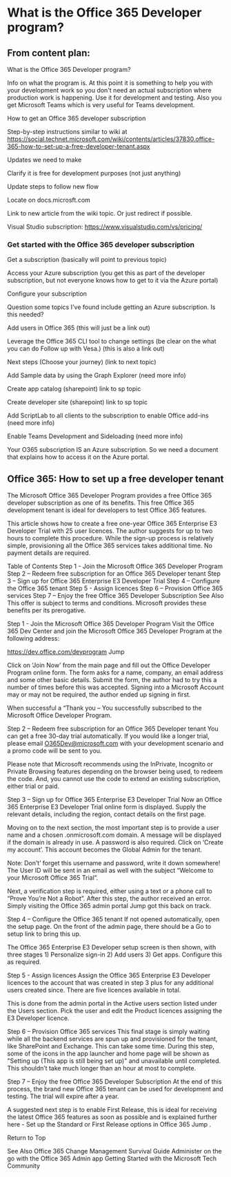 
# What is the Office 365 Developer program?

## From content plan:
What is the Office 365 Developer program? 

Info on what the program is. At this point it is something to help you with your development work so you don't need an actual subscription where production work is happening. Use it for development and testing. Also you get Microsoft Teams which is very useful for Teams development. 

How to get an Office 365 developer subscription 

Step-by-step instructions similar to wiki at https://social.technet.microsoft.com/wiki/contents/articles/37830.office-365-how-to-set-up-a-free-developer-tenant.aspx  

Updates we need to make 

Clarify it is free for development purposes (not just anything) 

Update steps to follow new flow 

Locate on docs.microsft.com 

Link to new article from the wiki topic. Or just redirect if possible. 

Visual Studio subscription: https://www.visualstudio.com/vs/pricing/ 

### Get started with the Office 365 developer subscription 

Get a subscription (basically will point to previous topic) 

Access your Azure subscription (you get this as part of the developer subscription, but not everyone knows how to get to it via the Azure portal) 

Configure your subscription 

Question some topics I've found include getting an Azure subscription. Is this needed? 

Add users in Office 365 (this will just be a link out) 

Leverage the Office 365 CLI tool to change settings (be clear on the what you can do Follow up with Vesa.) (this is also a link out) 

Next steps (Choose your journey) (link to next topic) 

Add Sample data by using the Graph Explorer (need more info) 

Create app catalog (sharepoint) link to sp topic 

Create developer site (sharepoint) link to sp topic 

Add ScriptLab to all clients to the subscription to enable Office add-ins (need more info) 

Enable Teams Development and Sideloading (need more info) 

Your O365 subscription IS an Azure subscription. So we need a document that explains how to access it on the Azure portal.


## Office 365: How to set up a free developer tenant
The Microsoft Office 365 Developer Program provides a free Office 365 developer subscription as one of its benefits.  This free Office 365 development tenant is ideal for  developers to test Office 365 features.

This article shows how to create a free one-year Office 365 Enterprise E3 Developer Trial with 25 user licences.  The author suggests for up to two hours to complete this procedure.  While the sign-up process is relatively simple, provisioning all the Office 365 services takes additional time. No payment details are required.

Table of Contents
Step 1 - Join the Microsoft Office 365 Developer Program
Step 2 – Redeem free subscription for an Office 365 Developer tenant
Step 3 – Sign up for Office 365 Enterprise E3 Developer Trial
Step 4 – Configure the Office 365 tenant
Step 5 - Assign licences
Step 6 – Provision Office 365 services
Step 7 – Enjoy the free Office 365 Developer Subscription
See Also
This offer is subject to terms and conditions.  Microsoft provides these benefits per its prerogative.

Step 1 - Join the Microsoft Office 365 Developer Program
Visit the Office 365 Dev Center and join the Microsoft Office 365 Developer Program at the following address:

https://dev.office.com/devprogram Jump


Click on ‘Join Now’ from the main page and fill out the Office Developer Program online form.  The form asks for a name, company, an email address and some other basic details. Submit the form, the author had to try this a number of times before this was accepted.   Signing into a Microsoft Account may or may not be required, the author ended up signing in first.

When successful a “Thank you – You successfully subscribed to the Microsoft Office Developer Program.  

Step 2 – Redeem free subscription for an Office 365 Developer tenant
You can get a free 30-day trial automatically. If you would like a longer trial, please email O365Dev@microsoft.com with your development scenario and a promo code will be sent to you. 

Please note that Microsoft recommends using the InPrivate, Incognito or Private Browsing features depending on the browser being used, to redeem the code. And, you cannot use the code to extend an existing subscription, either trial or paid.

Step 3 – Sign up for Office 365 Enterprise E3 Developer Trial
Now an Office 365 Enterprise E3 Developer Trial online form is displayed.  Supply the relevant details, including the region, contact details on the first page. 

Moving on to the next section, the most important step is to provide a user name and a chosen .onmicrosoft.com domain.   A message will be displayed if the domain is already in use. A password is also required.  Click on ‘Create my account’. This account becomes the Global Admin for the tenant.

 

Note: Don’t’ forget this username and password, write it down somewhere!  The User ID will be sent in an email as well with the subject “Welcome to your Microsoft Office 365 Trial”.

Next, a verification step is required, either using a text or a phone call to “Prove You’re Not a Robot”.  After this step, the author received an error.  Simply visiting the Office 365 admin portal Jump  got this back on track.

Step 4 – Configure the Office 365 tenant
If not opened automatically, open the setup page.  On the front of the admin page, there should be a Go to setup link to bring this up.   

 

The Office 365 Enterprise E3 Developer setup screen is then shown, with three stages 1) Personalize sign-in 2) Add users 3) Get apps.  Configure this as required.

 

Step 5 - Assign licences
Assign the Office 365 Enterprise E3 Developer licences to the account that was created in step 3 plus for any additional users created since.  There are five licences available in total.

This is done from the admin portal in the Active users section listed under the Users section. Pick the user and edit the Product licences assigning the E3 Developer licence.

Step 6 – Provision Office 365 services
This final stage is simply waiting while all the backend services are spun up and provisioned for the tenant, like SharePoint and Exchange.  This can take some time. During this step, some of the icons in the app launcher and home page will be shown as "Setting up (This app is still being set up)" and unavailable until completed. This shouldn’t take much longer than an hour at most to complete.

Step 7 – Enjoy the free Office 365 Developer Subscription
At the end of this process, the brand new Office 365 tenant can be used for development and testing. The trial will expire after a year.

 

A suggested next step is to enable First Release, this is ideal for receiving the latest Office 365 features as soon as possible and is explained further here - Set up the Standard or First Release options in Office 365 Jump .


Return to Top

See Also
Office 365 Change Management Survival Guide 
Administer on the go with the Office 365 Admin app
Getting Started with the Microsoft Tech Community
